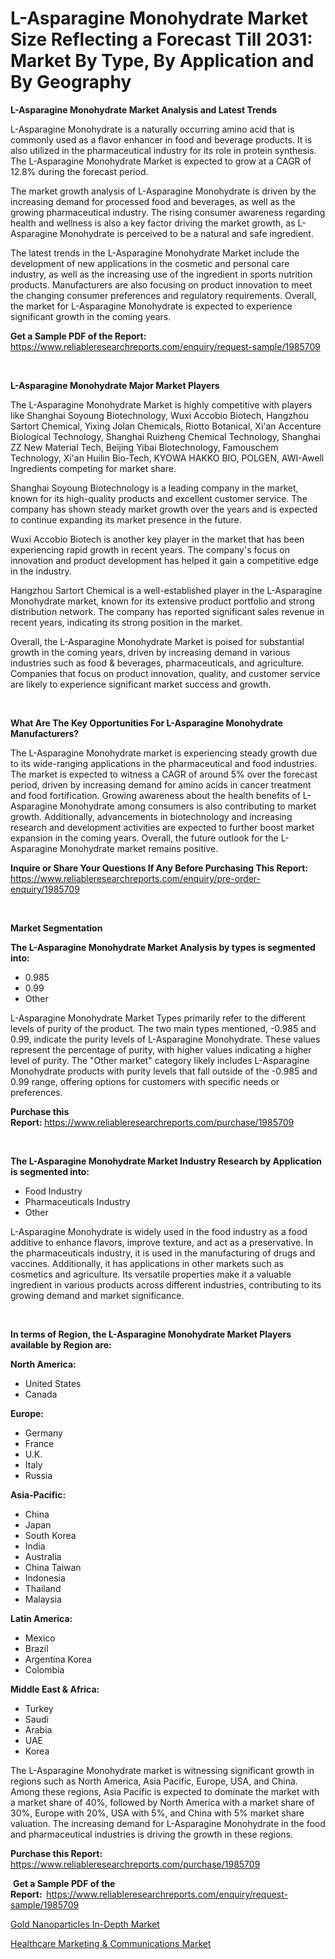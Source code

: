 <p><h1>L-Asparagine Monohydrate Market Size Reflecting a Forecast Till 2031: Market By Type, By Application and By Geography</h1></p><p><strong>L-Asparagine Monohydrate Market Analysis and Latest Trends</strong></p>
<p><p>L-Asparagine Monohydrate is a naturally occurring amino acid that is commonly used as a flavor enhancer in food and beverage products. It is also utilized in the pharmaceutical industry for its role in protein synthesis. The L-Asparagine Monohydrate Market is expected to grow at a CAGR of 12.8% during the forecast period.</p><p>The market growth analysis of L-Asparagine Monohydrate is driven by the increasing demand for processed food and beverages, as well as the growing pharmaceutical industry. The rising consumer awareness regarding health and wellness is also a key factor driving the market growth, as L-Asparagine Monohydrate is perceived to be a natural and safe ingredient.</p><p>The latest trends in the L-Asparagine Monohydrate Market include the development of new applications in the cosmetic and personal care industry, as well as the increasing use of the ingredient in sports nutrition products. Manufacturers are also focusing on product innovation to meet the changing consumer preferences and regulatory requirements. Overall, the market for L-Asparagine Monohydrate is expected to experience significant growth in the coming years.</p></p>
<p><strong>Get a Sample PDF of the Report:&nbsp;</strong> <a href="https://www.reliableresearchreports.com/enquiry/request-sample/1985709">https://www.reliableresearchreports.com/enquiry/request-sample/1985709</a></p>
<p>&nbsp;</p>
<p><strong>L-Asparagine Monohydrate Major Market Players</strong></p>
<p><p>The L-Asparagine Monohydrate Market is highly competitive with players like Shanghai Soyoung Biotechnology, Wuxi Accobio Biotech, Hangzhou Sartort Chemical, Yixing Jolan Chemicals, Riotto Botanical, Xi'an Accenture Biological Technology, Shanghai Ruizheng Chemical Technology, Shanghai ZZ New Material Tech, Beijing Yibai Biotechnology, Famouschem Technology, Xi'an Huilin Bio-Tech, KYOWA HAKKO BIO, POLGEN, AWI-Awell Ingredients competing for market share.</p><p>Shanghai Soyoung Biotechnology is a leading company in the market, known for its high-quality products and excellent customer service. The company has shown steady market growth over the years and is expected to continue expanding its market presence in the future.</p><p>Wuxi Accobio Biotech is another key player in the market that has been experiencing rapid growth in recent years. The company's focus on innovation and product development has helped it gain a competitive edge in the industry.</p><p>Hangzhou Sartort Chemical is a well-established player in the L-Asparagine Monohydrate market, known for its extensive product portfolio and strong distribution network. The company has reported significant sales revenue in recent years, indicating its strong position in the market.</p><p>Overall, the L-Asparagine Monohydrate Market is poised for substantial growth in the coming years, driven by increasing demand in various industries such as food & beverages, pharmaceuticals, and agriculture. Companies that focus on product innovation, quality, and customer service are likely to experience significant market success and growth.</p></p>
<p>&nbsp;</p>
<p><strong>What Are The Key Opportunities For L-Asparagine Monohydrate Manufacturers?</strong></p>
<p><p>The L-Asparagine Monohydrate market is experiencing steady growth due to its wide-ranging applications in the pharmaceutical and food industries. The market is expected to witness a CAGR of around 5% over the forecast period, driven by increasing demand for amino acids in cancer treatment and food fortification. Growing awareness about the health benefits of L-Asparagine Monohydrate among consumers is also contributing to market growth. Additionally, advancements in biotechnology and increasing research and development activities are expected to further boost market expansion in the coming years. Overall, the future outlook for the L-Asparagine Monohydrate market remains positive.</p></p>
<p><strong>Inquire or Share Your Questions If Any Before Purchasing This Report:</strong> <a href="https://www.reliableresearchreports.com/enquiry/pre-order-enquiry/1985709">https://www.reliableresearchreports.com/enquiry/pre-order-enquiry/1985709</a></p>
<p>&nbsp;</p>
<p><strong>Market Segmentation</strong></p>
<p><strong>The L-Asparagine Monohydrate Market Analysis by types is segmented into:</strong></p>
<p><ul><li>0.985</li><li>0.99</li><li>Other</li></ul></p>
<p><p>L-Asparagine Monohydrate Market Types primarily refer to the different levels of purity of the product. The two main types mentioned, -0.985 and 0.99, indicate the purity levels of L-Asparagine Monohydrate. These values represent the percentage of purity, with higher values indicating a higher level of purity. The "Other market" category likely includes L-Asparagine Monohydrate products with purity levels that fall outside of the -0.985 and 0.99 range, offering options for customers with specific needs or preferences.</p></p>
<p><strong>Purchase this Report:&nbsp;</strong><a href="https://www.reliableresearchreports.com/purchase/1985709">https://www.reliableresearchreports.com/purchase/1985709</a></p>
<p>&nbsp;</p>
<p><strong>The L-Asparagine Monohydrate Market Industry Research by Application is segmented into:</strong></p>
<p><ul><li>Food Industry</li><li>Pharmaceuticals Industry</li><li>Other</li></ul></p>
<p><p>L-Asparagine Monohydrate is widely used in the food industry as a food additive to enhance flavors, improve texture, and act as a preservative. In the pharmaceuticals industry, it is used in the manufacturing of drugs and vaccines. Additionally, it has applications in other markets such as cosmetics and agriculture. Its versatile properties make it a valuable ingredient in various products across different industries, contributing to its growing demand and market significance.</p></p>
<p>&nbsp;</p>
<p><strong>In terms of Region, the L-Asparagine Monohydrate Market Players available by Region are:</strong></p>
<p>
    <p> <strong> North America: </strong>
        <ul>
            <li>United States</li>
            <li>Canada</li>
        </ul>
        </p> 
    <p> <strong> Europe: </strong>
        <ul>
            <li>Germany</li>
            <li>France</li>
            <li>U.K.</li>
            <li>Italy</li>
            <li>Russia</li>
        </ul>
        </p> 
    <p> <strong> Asia-Pacific: </strong>
        <ul>
            <li>China</li>
            <li>Japan</li>
            <li>South Korea</li>
            <li>India</li>
            <li>Australia</li>
            <li>China Taiwan</li>
            <li>Indonesia</li>
            <li>Thailand</li>
            <li>Malaysia</li>
        </ul>
        </p> 
    <p> <strong> Latin America: </strong>
        <ul>
            <li>Mexico</li>
            <li>Brazil</li>
            <li>Argentina Korea</li>
            <li>Colombia</li>
        </ul>
        </p> 
    <p> <strong> Middle East & Africa: </strong>
        <ul>
            <li>Turkey</li>
            <li>Saudi</li>
            <li>Arabia</li>
            <li>UAE</li>
            <li>Korea</li>
        </ul>
    </p>
    </p>
<p><p>The L-Asparagine Monohydrate market is witnessing significant growth in regions such as North America, Asia Pacific, Europe, USA, and China. Among these regions, Asia Pacific is expected to dominate the market with a market share of 40%, followed by North America with a market share of 30%, Europe with 20%, USA with 5%, and China with 5% market share valuation. The increasing demand for L-Asparagine Monohydrate in the food and pharmaceutical industries is driving the growth in these regions.</p></p>
<p><strong>Purchase this Report: </strong><a href="https://www.reliableresearchreports.com/purchase/1985709">https://www.reliableresearchreports.com/purchase/1985709</a></p>
<p>&nbsp;<strong>Get a Sample PDF of the Report:&nbsp;&nbsp;</strong><a href="https://www.reliableresearchreports.com/enquiry/request-sample/1985709">https://www.reliableresearchreports.com/enquiry/request-sample/1985709</a></p>
<p><strong></strong></p>
<p><p><a href="https://cedar-agate-3da.notion.site/Gold-Nanoparticles-In-Depth-Market-Research-Report-The-Key-To-Successful-Business-Strategy-Forecast-2106fb6969aa41c294d2b243e2b40322">Gold Nanoparticles In-Depth Market</a></p><p><a href="https://circular-yam-9b9.notion.site/Healthcare-Marketing-Communications-Market-Size-and-Growth-Market-Segmentation-Regional-and-Coun-f7a1126e9bce4cd2a122339e9edc3ad0">Healthcare Marketing & Communications Market</a></p></p>